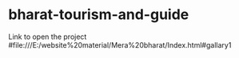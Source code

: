# bharat-tourism-and-guide
Link to open the project
#file:///E:/website%20material/Mera%20bharat/Index.html#gallary1
